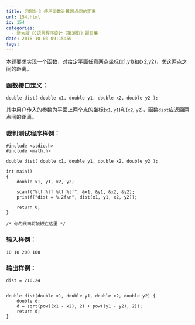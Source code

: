 ```yaml
---
title: 习题5-3 使用函数计算两点间的距离
url: 154.html
id: 154
categories:
  - 浙大版《C语言程序设计（第3版）》题目集
date: 2018-10-03 09:15:50
tags:
---
```


本题要求实现一个函数，对给定平面任意两点坐标(x​1​​,y​1​​)和(x​2​​,y​2​​)，求这两点之间的距离。

### 函数接口定义：

    double dist( double x1, double y1, double x2, double y2 );
    

其中用户传入的参数为平面上两个点的坐标(`x1`, `y1`)和(`x2`, `y2`)，函数`dist`应返回两点间的距离。

### 裁判测试程序样例：

    #include <stdio.h>
    #include <math.h>
    
    double dist( double x1, double y1, double x2, double y2 );
    
    int main()
    {    
        double x1, y1, x2, y2;
    
        scanf("%lf %lf %lf %lf", &x1, &y1, &x2, &y2);
        printf("dist = %.2f\n", dist(x1, y1, x2, y2));
    
        return 0;
    }
    
    /* 你的代码将被嵌在这里 */
    

### 输入样例：

    10 10 200 100
    

### 输出样例：

    dist = 210.24
    

    double dist(double x1, double y1, double x2, double y2) {
    	double d;
    	d = sqrt(pow((x1 - x2), 2) + pow((y1 - y2), 2));
    	return d;
    }